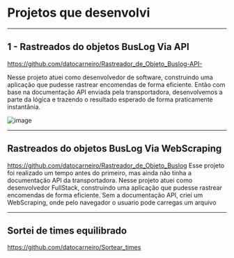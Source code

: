 # Projetos que desenvolvi
___________________________________________________________________
## 1 - Rastreados do objetos BusLog Via API
https://github.com/datocarneiro/Rastreador_de_Objeto_Buslog-API-

Nesse projeto atuei como desenvolvedor de software, construindo uma aplicação que pudesse rastrear encomendas de forma eficiente.
Então com base na documentação API enviada pela transportadora, desenvolvemos a parte da lógica e trazendo o resultado esperado de forma praticamente instantânia.

![image](https://github.com/datocarneiro/Projetos/assets/132966071/74c1b2a7-bfc7-4472-930d-b15ac4d2cf21)
_______________________________________________________________________
## Rastreados do objetos BusLog Via WebScraping
https://github.com/datocarneiro/Rastreador_de_Objeto_Buslog
Esse projeto foi realizado um tempo antes do primeiro, mas ainda não tinha a documentação API da transportadora. 
Nesse projeto atuei como desenvolvedor FullStack, construindo uma aplicação que pudesse rastrear encomendas de forma eficiente.
Sem a documentação API, criei um WebScraping, onde pelo navegador o usuario pode carregas um arquivo 
______________________________________________________________________
## Sortei de times equilibrado
https://github.com/datocarneiro/Sortear_times
